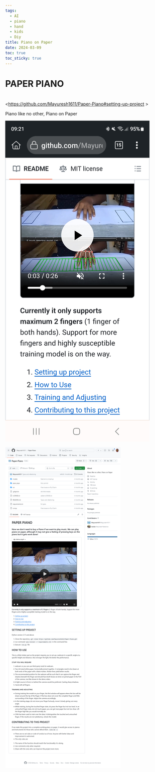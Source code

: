 ```yaml
---
tags:
  - AI
  - piano
  - hand
  - kids
  - Diy
title: Piano on Paper
date: 2024-03-09
toc: true
toc_sticky: true
---
```

# PAPER PIANO

# 
<https://github.com/Mayuresh1611/Paper-Piano#setting-up-project >

Piano like no other, Piano on Paper

![](../_asset/2024-03-09_PianoPaper_image_1.jpg)

![](../_asset/2024-03-09_PianoPaper_image_2.png)
